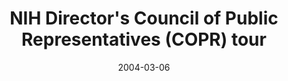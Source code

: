 ---
title: "NIH Director's Council of Public Representatives (COPR) tour"
project_id: 
date: 2004-03-06
conference_id: ""
presenters:
   - peter_bandettini
summary: "<p>NIH Director&#39;s Council of Public Representatives (COPR) tour</p>"
file: /assets/presentations/T171.ppt
filename: T171.ppt
layout: presentation
---